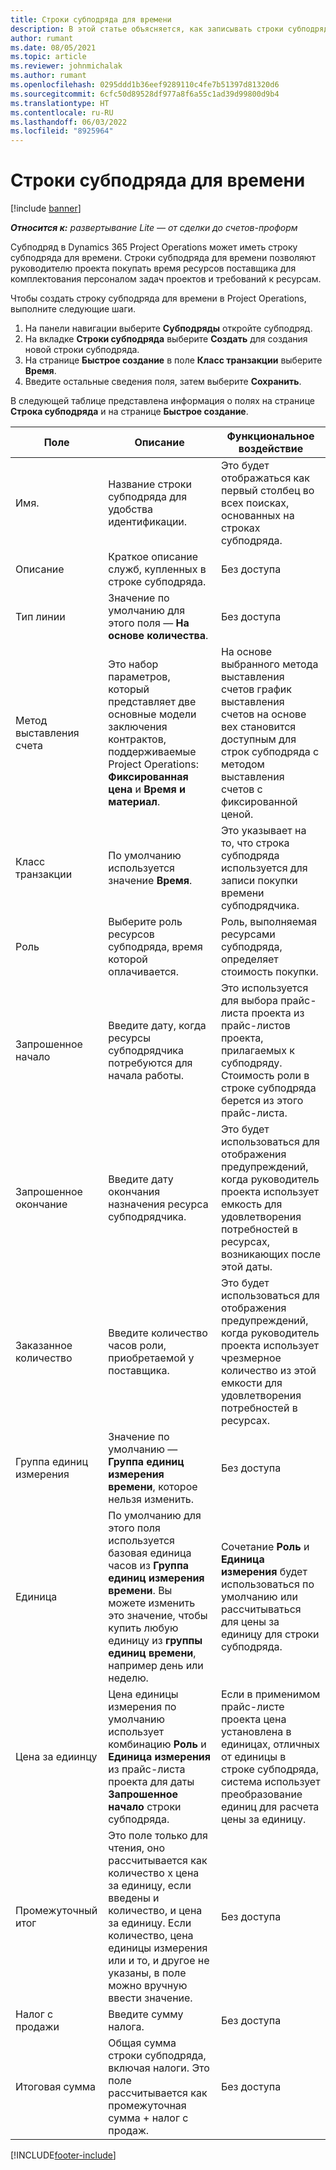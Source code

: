 ```yaml
---
title: Строки субподряда для времени
description: В этой статье объясняется, как записывать строки субподряда для времени и записывать покупку времени у поставщиков.
author: rumant
ms.date: 08/05/2021
ms.topic: article
ms.reviewer: johnmichalak
ms.author: rumant
ms.openlocfilehash: 0295ddd1b36eef9289110c4fe7b51397d81320d6
ms.sourcegitcommit: 6cfc50d89528df977a8f6a55c1ad39d99800d9b4
ms.translationtype: HT
ms.contentlocale: ru-RU
ms.lasthandoff: 06/03/2022
ms.locfileid: "8925964"
---
```

# <a name="subcontract-lines-for-time"></a>Строки субподряда для времени

[!include [banner](../../includes/dataverse-preview.md)]

_**Относится к:** развертывание Lite — от сделки до счетов-проформ_

Субподряд в Dynamics 365 Project Operations может иметь строку субподряда для времени. Строки субподряда для времени позволяют руководителю проекта покупать время ресурсов поставщика для комплектования персоналом задач проектов и требований к ресурсам.

Чтобы создать строку субподряда для времени в Project Operations, выполните следующие шаги.

1. На панели навигации выберите **Субподряды** откройте субподряд.
2. На вкладке **Строки субподряда** выберите **Создать** для создания новой строки субподряда.
3. На странице **Быстрое создание** в поле **Класс транзакции** выберите **Время**.
4. Введите остальные сведения поля, затем выберите **Сохранить**.

  В следующей таблице представлена информация о полях на странице **Строка субподряда** и на странице **Быстрое создание**.

| **Поле** | **Описание** | **Функциональное воздействие** |
| --- | --- | --- |
| Имя. | Название строки субподряда для удобства идентификации. | Это будет отображаться как первый столбец во всех поисках, основанных на строках субподряда. |
| Описание | Краткое описание служб, купленных в строке субподряда. |Без доступа |
| Тип линии |   Значение по умолчанию для этого поля — **На основе количества**.| Без доступа |
| Метод выставления счета | Это набор параметров, который представляет две основные модели заключения контрактов, поддерживаемые Project Operations: **Фиксированная цена** и **Время и материал**. | На основе выбранного метода выставления счетов график выставления счетов на основе вех становится доступным для строк субподряда с методом выставления счетов с фиксированной ценой. |
| Класс транзакции | По умолчанию используется значение **Время**. | Это указывает на то, что строка субподряда используется для записи покупки времени субподрядчика. |
| Роль | Выберите роль ресурсов субподряда, время которой оплачивается. | Роль, выполняемая ресурсами субподряда, определяет стоимость покупки. |
| Запрошенное начало | Введите дату, когда ресурсы субподрядчика потребуются для начала работы. | Это используется для выбора прайс-листа проекта из прайс-листов проекта, прилагаемых к субподряду. Стоимость роли в строке субподряда берется из этого прайс-листа. |
| Запрошенное окончание | Введите дату окончания назначения ресурса субподрядчика. | Это будет использоваться для отображения предупреждений, когда руководитель проекта использует емкость для удовлетворения потребностей в ресурсах, возникающих после этой даты. |
| Заказанное количество | Введите количество часов роли, приобретаемой у поставщика. | Это будет использоваться для отображения предупреждений, когда руководитель проекта использует чрезмерное количество из этой емкости для удовлетворения потребностей в ресурсах. |
| Группа единиц измерения | Значение по умолчанию — **Группа единиц измерения времени**, которое нельзя изменить. | Без доступа|
| Единица | По умолчанию для этого поля используется базовая единица часов из **Группа единиц измерения времени**. Вы можете изменить это значение, чтобы купить любую единицу из **группы единиц времени**, например день или неделю. | Сочетание **Роль** и **Единица измерения** будет использоваться по умолчанию или рассчитываться для цены за единицу для строки субподряда. |
| Цена за едиинцу | Цена единицы измерения по умолчанию использует комбинацию **Роль** и **Единица измерения** из прайс-листа проекта для даты **Запрошенное начало** строки субподряда. | Если в применимом прайс-листе проекта цена установлена в единицах, отличных от единицы в строке субподряда, система использует преобразование единиц для расчета цены за единицу. |
| Промежуточный итог |    Это поле только для чтения, оно рассчитывается как количество x цена за единицу, если введены и количество, и цена за единицу. Если количество, цена единицы измерения или и то, и другое не указаны, в поле можно вручную ввести значение. | Без доступа|
| Налог с продажи |   Введите сумму налога. |Без доступа |
| Итоговая сумма | Общая сумма строки субподряда, включая налоги. Это поле рассчитывается как промежуточная сумма + налог с продаж.|Без доступа |

[!INCLUDE[footer-include](../../includes/footer-banner.md)]
